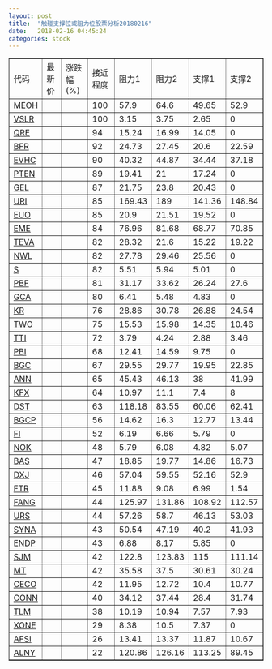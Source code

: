 ```yaml
---
layout: post
title:  "触碰支撑位或阻力位股票分析20180216"
date:   2018-02-16 04:45:24
categories: stock
---
```

<script type="text/javascript">
var stockList = []
stockList.push('gb_meoh');
stockList.push('gb_vslr');
stockList.push('gb_qre');
stockList.push('gb_bfr');
stockList.push('gb_evhc');
stockList.push('gb_pten');
stockList.push('gb_gel');
stockList.push('gb_uri');
stockList.push('gb_euo');
stockList.push('gb_eme');
stockList.push('gb_teva');
stockList.push('gb_nwl');
stockList.push('gb_s');
stockList.push('gb_pbf');
stockList.push('gb_gca');
stockList.push('gb_kr');
stockList.push('gb_two');
stockList.push('gb_tti');
stockList.push('gb_pbi');
stockList.push('gb_bgc');
stockList.push('gb_ann');
stockList.push('gb_kfx');
stockList.push('gb_dst');
stockList.push('gb_bgcp');
stockList.push('gb_fi');
stockList.push('gb_nok');
stockList.push('gb_bas');
stockList.push('gb_dxj');
stockList.push('gb_ftr');
stockList.push('gb_fang');
stockList.push('gb_urs');
stockList.push('gb_syna');
stockList.push('gb_endp');
stockList.push('gb_sjm');
stockList.push('gb_mt');
stockList.push('gb_ceco');
stockList.push('gb_conn');
stockList.push('gb_tlm');
stockList.push('gb_xone');
stockList.push('gb_afsi');
stockList.push('gb_alny');
</script>
<table border="1">
 <tr>
 <td>代码</td>
 <td>最新价</td>
 <td>涨跌幅(%)</td>
 <td>接近程度</td>
 <td>阻力1</td>
 <td>阻力2</td>
 <td>支撑1</td>
 <td>支撑2</td>
</tr>
  <tr id="meoh" class="red">
  <td><a href="http://stock.finance.sina.com.cn/usstock/quotes/MEOH.html" target="_blank">MEOH</a></td><td></td><td></td><td>100</td><td>57.9</td><td>64.6</td><td>49.65</td><td>52.9</td></tr>
  <tr id="vslr" class="red">
  <td><a href="http://stock.finance.sina.com.cn/usstock/quotes/VSLR.html" target="_blank">VSLR</a></td><td></td><td></td><td>100</td><td>3.15</td><td>3.75</td><td>2.65</td><td>0</td></tr>
  <tr id="qre" class="red">
  <td><a href="http://stock.finance.sina.com.cn/usstock/quotes/QRE.html" target="_blank">QRE</a></td><td></td><td></td><td>94</td><td>15.24</td><td>16.99</td><td>14.05</td><td>0</td></tr>
  <tr id="bfr" class="red">
  <td><a href="http://stock.finance.sina.com.cn/usstock/quotes/BFR.html" target="_blank">BFR</a></td><td></td><td></td><td>92</td><td>24.73</td><td>27.45</td><td>20.6</td><td>22.59</td></tr>
  <tr id="evhc" class="green">
  <td><a href="http://stock.finance.sina.com.cn/usstock/quotes/EVHC.html" target="_blank">EVHC</a></td><td></td><td></td><td>90</td><td>40.32</td><td>44.87</td><td>34.44</td><td>37.18</td></tr>
  <tr id="pten" class="green">
  <td><a href="http://stock.finance.sina.com.cn/usstock/quotes/PTEN.html" target="_blank">PTEN</a></td><td></td><td></td><td>89</td><td>19.41</td><td>21</td><td>17.24</td><td>0</td></tr>
  <tr id="gel" class="red">
  <td><a href="http://stock.finance.sina.com.cn/usstock/quotes/GEL.html" target="_blank">GEL</a></td><td></td><td></td><td>87</td><td>21.75</td><td>23.8</td><td>20.43</td><td>0</td></tr>
  <tr id="uri" class="red">
  <td><a href="http://stock.finance.sina.com.cn/usstock/quotes/URI.html" target="_blank">URI</a></td><td></td><td></td><td>85</td><td>169.43</td><td>189</td><td>141.36</td><td>148.84</td></tr>
  <tr id="euo" class="green">
  <td><a href="http://stock.finance.sina.com.cn/usstock/quotes/EUO.html" target="_blank">EUO</a></td><td></td><td></td><td>85</td><td>20.9</td><td>21.51</td><td>19.52</td><td>0</td></tr>
  <tr id="eme" class="red">
  <td><a href="http://stock.finance.sina.com.cn/usstock/quotes/EME.html" target="_blank">EME</a></td><td></td><td></td><td>84</td><td>76.96</td><td>81.68</td><td>68.77</td><td>70.85</td></tr>
  <tr id="teva" class="red">
  <td><a href="http://stock.finance.sina.com.cn/usstock/quotes/TEVA.html" target="_blank">TEVA</a></td><td></td><td></td><td>82</td><td>28.32</td><td>21.6</td><td>15.22</td><td>19.22</td></tr>
  <tr id="nwl" class="red">
  <td><a href="http://stock.finance.sina.com.cn/usstock/quotes/NWL.html" target="_blank">NWL</a></td><td></td><td></td><td>82</td><td>27.78</td><td>29.46</td><td>25.56</td><td>0</td></tr>
  <tr id="s" class="red">
  <td><a href="http://stock.finance.sina.com.cn/usstock/quotes/S.html" target="_blank">S</a></td><td></td><td></td><td>82</td><td>5.51</td><td>5.94</td><td>5.01</td><td>0</td></tr>
  <tr id="pbf" class="red">
  <td><a href="http://stock.finance.sina.com.cn/usstock/quotes/PBF.html" target="_blank">PBF</a></td><td></td><td></td><td>81</td><td>31.17</td><td>33.62</td><td>26.24</td><td>27.6</td></tr>
  <tr id="gca" class="green">
  <td><a href="http://stock.finance.sina.com.cn/usstock/quotes/GCA.html" target="_blank">GCA</a></td><td></td><td></td><td>80</td><td>6.41</td><td>5.48</td><td>4.83</td><td>0</td></tr>
  <tr id="kr" class="red">
  <td><a href="http://stock.finance.sina.com.cn/usstock/quotes/KR.html" target="_blank">KR</a></td><td></td><td></td><td>76</td><td>28.86</td><td>30.78</td><td>26.88</td><td>24.54</td></tr>
  <tr id="two" class="green">
  <td><a href="http://stock.finance.sina.com.cn/usstock/quotes/TWO.html" target="_blank">TWO</a></td><td></td><td></td><td>75</td><td>15.53</td><td>15.98</td><td>14.35</td><td>10.46</td></tr>
  <tr id="tti" class="green">
  <td><a href="http://stock.finance.sina.com.cn/usstock/quotes/TTI.html" target="_blank">TTI</a></td><td></td><td></td><td>72</td><td>3.79</td><td>4.24</td><td>2.88</td><td>3.46</td></tr>
  <tr id="pbi" class="red">
  <td><a href="http://stock.finance.sina.com.cn/usstock/quotes/PBI.html" target="_blank">PBI</a></td><td></td><td></td><td>68</td><td>12.41</td><td>14.59</td><td>9.75</td><td>0</td></tr>
  <tr id="bgc" class="red">
  <td><a href="http://stock.finance.sina.com.cn/usstock/quotes/BGC.html" target="_blank">BGC</a></td><td></td><td></td><td>67</td><td>29.55</td><td>29.77</td><td>19.95</td><td>22.85</td></tr>
  <tr id="ann" class="red">
  <td><a href="http://stock.finance.sina.com.cn/usstock/quotes/ANN.html" target="_blank">ANN</a></td><td></td><td></td><td>65</td><td>45.43</td><td>46.13</td><td>38</td><td>41.99</td></tr>
  <tr id="kfx" class="green">
  <td><a href="http://stock.finance.sina.com.cn/usstock/quotes/KFX.html" target="_blank">KFX</a></td><td></td><td></td><td>64</td><td>10.97</td><td>11.1</td><td>7.4</td><td>8</td></tr>
  <tr id="dst" class="red">
  <td><a href="http://stock.finance.sina.com.cn/usstock/quotes/DST.html" target="_blank">DST</a></td><td></td><td></td><td>63</td><td>118.18</td><td>83.55</td><td>60.06</td><td>62.41</td></tr>
  <tr id="bgcp" class="green">
  <td><a href="http://stock.finance.sina.com.cn/usstock/quotes/BGCP.html" target="_blank">BGCP</a></td><td></td><td></td><td>56</td><td>14.62</td><td>16.3</td><td>12.77</td><td>13.44</td></tr>
  <tr id="fi" class="red">
  <td><a href="http://stock.finance.sina.com.cn/usstock/quotes/FI.html" target="_blank">FI</a></td><td></td><td></td><td>52</td><td>6.19</td><td>6.66</td><td>5.79</td><td>0</td></tr>
  <tr id="nok" class="red">
  <td><a href="http://stock.finance.sina.com.cn/usstock/quotes/NOK.html" target="_blank">NOK</a></td><td></td><td></td><td>48</td><td>5.79</td><td>6.08</td><td>4.82</td><td>5.07</td></tr>
  <tr id="bas" class="red">
  <td><a href="http://stock.finance.sina.com.cn/usstock/quotes/BAS.html" target="_blank">BAS</a></td><td></td><td></td><td>47</td><td>18.85</td><td>19.77</td><td>14.86</td><td>16.73</td></tr>
  <tr id="dxj" class="red">
  <td><a href="http://stock.finance.sina.com.cn/usstock/quotes/DXJ.html" target="_blank">DXJ</a></td><td></td><td></td><td>46</td><td>57.04</td><td>59.55</td><td>52.16</td><td>52.9</td></tr>
  <tr id="ftr" class="red">
  <td><a href="http://stock.finance.sina.com.cn/usstock/quotes/FTR.html" target="_blank">FTR</a></td><td></td><td></td><td>45</td><td>11.88</td><td>9.08</td><td>6.99</td><td>1.54</td></tr>
  <tr id="fang" class="red">
  <td><a href="http://stock.finance.sina.com.cn/usstock/quotes/FANG.html" target="_blank">FANG</a></td><td></td><td></td><td>44</td><td>125.97</td><td>131.86</td><td>108.92</td><td>112.57</td></tr>
  <tr id="urs" class="green">
  <td><a href="http://stock.finance.sina.com.cn/usstock/quotes/URS.html" target="_blank">URS</a></td><td></td><td></td><td>44</td><td>57.26</td><td>58.7</td><td>46.13</td><td>53.03</td></tr>
  <tr id="syna" class="red">
  <td><a href="http://stock.finance.sina.com.cn/usstock/quotes/SYNA.html" target="_blank">SYNA</a></td><td></td><td></td><td>43</td><td>50.54</td><td>47.19</td><td>40.2</td><td>41.93</td></tr>
  <tr id="endp" class="red">
  <td><a href="http://stock.finance.sina.com.cn/usstock/quotes/ENDP.html" target="_blank">ENDP</a></td><td></td><td></td><td>43</td><td>6.88</td><td>8.17</td><td>5.85</td><td>0</td></tr>
  <tr id="sjm" class="red">
  <td><a href="http://stock.finance.sina.com.cn/usstock/quotes/SJM.html" target="_blank">SJM</a></td><td></td><td></td><td>42</td><td>122.8</td><td>123.83</td><td>115</td><td>111.14</td></tr>
  <tr id="mt" class="red">
  <td><a href="http://stock.finance.sina.com.cn/usstock/quotes/MT.html" target="_blank">MT</a></td><td></td><td></td><td>42</td><td>35.58</td><td>37.5</td><td>30.61</td><td>30.24</td></tr>
  <tr id="ceco" class="red">
  <td><a href="http://stock.finance.sina.com.cn/usstock/quotes/CECO.html" target="_blank">CECO</a></td><td></td><td></td><td>42</td><td>11.95</td><td>12.72</td><td>10.4</td><td>10.77</td></tr>
  <tr id="conn" class="green">
  <td><a href="http://stock.finance.sina.com.cn/usstock/quotes/CONN.html" target="_blank">CONN</a></td><td></td><td></td><td>40</td><td>34.12</td><td>37.44</td><td>28.4</td><td>31.74</td></tr>
  <tr id="tlm" class="green">
  <td><a href="http://stock.finance.sina.com.cn/usstock/quotes/TLM.html" target="_blank">TLM</a></td><td></td><td></td><td>38</td><td>10.19</td><td>10.94</td><td>7.57</td><td>7.93</td></tr>
  <tr id="xone" class="red">
  <td><a href="http://stock.finance.sina.com.cn/usstock/quotes/XONE.html" target="_blank">XONE</a></td><td></td><td></td><td>29</td><td>8.38</td><td>10.5</td><td>7.37</td><td>0</td></tr>
  <tr id="afsi" class="red">
  <td><a href="http://stock.finance.sina.com.cn/usstock/quotes/AFSI.html" target="_blank">AFSI</a></td><td></td><td></td><td>26</td><td>13.41</td><td>13.37</td><td>11.87</td><td>10.67</td></tr>
  <tr id="alny" class="green">
  <td><a href="http://stock.finance.sina.com.cn/usstock/quotes/ALNY.html" target="_blank">ALNY</a></td><td></td><td></td><td>22</td><td>120.86</td><td>126.16</td><td>113.25</td><td>89.45</td></tr>
</table>
